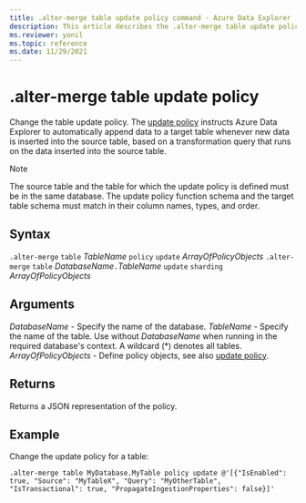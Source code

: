```yaml
---
title: .alter-merge table update policy command - Azure Data Explorer
description: This article describes the .alter-merge table update policy command in Azure Data Explorer.
ms.reviewer: yonil
ms.topic: reference
ms.date: 11/29/2021
---
```

# .alter-merge table update policy

Change the table update policy. The [update policy](updatepolicy.md) instructs Azure Data Explorer to automatically append data to a target table whenever new data is inserted into the source table, based on a transformation query that runs on the data inserted into the source table.

> [!NOTE]
> The source table and the table for which the update policy is defined must be in the same database.
> The update policy function schema and the target table schema must match in their column names, types, and order.

## Syntax

`.alter-merge` `table` *TableName* `policy` `update` *ArrayOfPolicyObjects*
`.alter-merge` `table` *DatabaseName*`.`*TableName* `update` `sharding` *ArrayOfPolicyObjects*

## Arguments

*DatabaseName* - Specify the name of the database.
*TableName* - Specify the name of the table. Use without *DatabaseName* when running in the required database's context. A wildcard (*) denotes all tables.
*ArrayOfPolicyObjects* - Define policy objects, see also [update policy](updatepolicy.md).

## Returns

Returns a JSON representation of the policy.

## Example

Change the update policy for a table:

```kusto
.alter-merge table MyDatabase.MyTable policy update @'[{"IsEnabled": true, "Source": "MyTableX", "Query": "MyOtherTable", "IsTransactional": true, "PropagateIngestionProperties": false}]'
```
